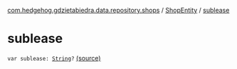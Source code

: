 [com.hedgehog.gdzietabiedra.data.repository.shops](../index.md) / [ShopEntity](index.md) / [sublease](./sublease.md)

# sublease

`var sublease: `[`String`](https://kotlinlang.org/api/latest/jvm/stdlib/kotlin/-string/index.html)`?` [(source)](https://github.com/asvid/GdzieTaBiedra/tree/master/app/src/main/java/com/hedgehog/gdzietabiedra/data/repository/shops/ShopEntity.kt#L43)